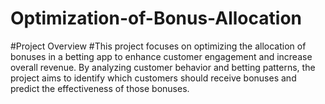 # Optimization-of-Bonus-Allocation
#Project Overview
#This project focuses on optimizing the allocation of bonuses in a betting app to enhance customer engagement and increase overall revenue. By analyzing customer behavior and betting patterns, the project aims to 
 identify which customers should receive bonuses and predict the effectiveness of those bonuses.
